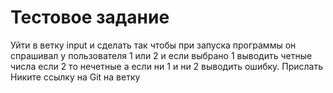 # Тестовое задание

Уйти в ветку input и сделать так чтобы при запуска программы он спрашивал у пользователя 1 или 2 и если выбрано 1 выводить четные числа если 2 то нечетные а если ни 1 и ни 2 выводить ошибку. Прислать Никите ссылку на Git на ветку